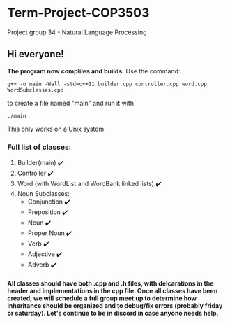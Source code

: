 # Term-Project-COP3503
Project group 34 - Natural Language Processing
## Hi everyone!
**The program now compliles and builds.** Use the command:  

`g++ -o main -Wall -std=c++11 builder.cpp controller.cpp word.cpp WordSubclasses.cpp`    

to create a file named "main" and run it with    

`./main`    

This only works on a Unix system.

### Full list of classes:
1. Builder(main) :heavy_check_mark:
2. Controller :heavy_check_mark:
3. Word (with WordList and WordBank linked lists) :heavy_check_mark:
4. Noun Subclasses:
   - Conjunction :heavy_check_mark:
   - Preposition :heavy_check_mark:
   - Noun :heavy_check_mark:
   - Proper Noun :heavy_check_mark:
   - Verb :heavy_check_mark:
   - Adjective :heavy_check_mark:
   - Adverb :heavy_check_mark:

#### All classes should have both .cpp and .h files, with delcarations in the header and implementations in the cpp file. Once all classes have been created, we will schedule a full group meet up to determine how inheritance should be organized and to debug/fix errors (probably friday or saturday). Let's continue to be in discord in case anyone needs help.   
      
      

